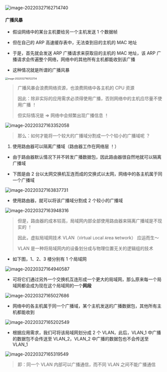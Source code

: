 ![image-20220327162714740](https://aliyun-oss-lpj.oss-cn-qingdao.aliyuncs.com/images/by-picgo/image-20220327162714740.png)

#### 广播风暴

- 假设网络中的某台主机要给另一个主机发送 1 个数据帧

- 但在自己的 ARP 高速缓存表中，无法查到目的主机的 MAC 地址

- 于是，首先就会发送 ARP 广播请求来获取目的主机的 MAC 地址，该 ARP 广播请求会传遍整个网络，网络中的其他所有主机都能收到该广播

- 这种情况就是所谓的广播风暴

<img src="https://aliyun-oss-lpj.oss-cn-qingdao.aliyuncs.com/images/by-picgo/image-20220327163122734.png" alt="image-20220327163122734" style="zoom:50%;" />

> 广播风暴会浪费网络资源，也浪费网络中各主机的 CPU 资源
> 
> 因此：除非实际的应用需求必须得使用广播，否则网络中的主机应尽量不使用广播 ！
> 
> 但实际情况是 => 网络中会频繁出现广播信息 ！

![image-20220327163352058](https://aliyun-oss-lpj.oss-cn-qingdao.aliyuncs.com/images/by-picgo/image-20220327163352058.png)

> 那么：如何才能将一个较大的广播域分割成一个个较小的广播域呢 ？

1. 使用路由器可以隔离广播域（路由器工作在网络层 ！）

- 由于路由器默认情况下并不转发广播数据包，因此路由器很自然地就可以隔离广播域

- 下图是由 2 台以太网交换机互连而成的交换式以太网，网络中的各主机属于同一个广播域

![image-20220327163837731](https://aliyun-oss-lpj.oss-cn-qingdao.aliyuncs.com/images/by-picgo/image-20220327163837731.png)

- 使用路由器，就可以将该广播域分割成 2 个较小的广播域

![image-20220327163948316](https://aliyun-oss-lpj.oss-cn-qingdao.aliyuncs.com/images/by-picgo/image-20220327163948316.png)

> 但是，路由器的成本较高，局域网内部全部使用路由器来隔离广播域是不现实的 ！
> 
> 因此，虚拟局域网技术 VLAN（`V`irtual `L`ocal `A`rea `N`etwork） 应运而生～
> 
>  VLAN 是一种将局域网内的设备划分成与物理位置无关的逻辑组的技术

- 如下图，1、2、3 楼分别有 1 个局域网

![image-20220327164940587](https://aliyun-oss-lpj.oss-cn-qingdao.aliyuncs.com/images/by-picgo/image-20220327164940587.png)

- 可将它们通过另外一个交换机互连形成一个更大的局域网，那么原来每一个局域网都会成为现在这个局域网的一个**网段**

![image-20220327165027686](https://aliyun-oss-lpj.oss-cn-qingdao.aliyuncs.com/images/by-picgo/image-20220327165027686.png)

- 网络中的各主机属于同一个广播域，某个主机发送的广播数据包，其他所有主机都能收到

![image-20220327165202549](https://aliyun-oss-lpj.oss-cn-qingdao.aliyuncs.com/images/by-picgo/image-20220327165202549.png)

- 根据应用需求，我们可将该局域网划分成 2 个 VLAN，此后，VLAN_1 中广播的数据包不会传送至 VLAN_2，VLAN_2 中广播的数据包也不会传送至 VLAN_1

![image-20220327165319549](https://aliyun-oss-lpj.oss-cn-qingdao.aliyuncs.com/images/by-picgo/image-20220327165319549.png)

> 即：同一个 VLAN 内部可以广播通信，而不同 VLAN 之间不能广播通信
